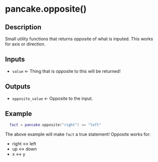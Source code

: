 # pancake.opposite()

## Description

Small utility functions that returns opposite of what is inputed. This works for axis or direction.

## Inputs

- `value` <- Thing that is opposite to this will be returned!
## Outputs

- `opposite_value` <- Opposite to the input.

## Example

```lua
  fact = pancake.opposite("right") == "left"
```

The above example will make `fact` a true statement! Opposite works for:
- right <-> left
- up <-> down
- x <-> y
